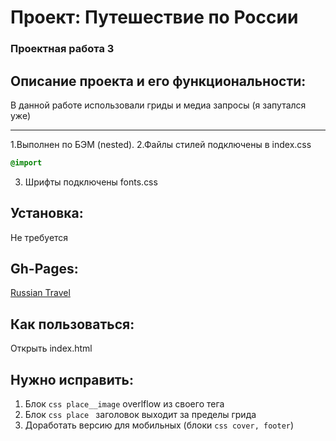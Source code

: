 # Проект: Путешествие по России
### Проектная работа 3

## Описание проекта и его функциональности:
В данной работе использовали гриды и медиа запросы (я запутался уже)

----------------------------------------------------------------
1.Выполнен по БЭМ (nested).
2.Файлы стилей подключены в index.css
```css
@import
``` 
3. Шрифты подключены fonts.css


## Установка:

Не требуется


## Gh-Pages:

[Russian Travel](https://mrphysix.github.io/russian-travel/ "Кликни") 


## Как пользоваться:

Открыть index.html


## Нужно исправить:

1. Блок ```css place__image``` overlflow из своего тега <img>
2. Блок ```css place ``` заголовок выходит за пределы грида
3. Доработать версию для мобильных (блоки ```css cover, footer```)
